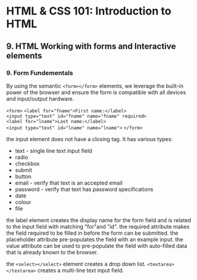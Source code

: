 # HTML & CSS 101: Introduction to HTML

## 9. HTML Working with forms and Interactive elements

### 9. Form Fundementals

By using the semantic `<form></form>` elements, we leverage the built-in power of the browser and ensure the form is compatible with all devices and input/output hardware.

`<form>`
  `<label for="fname">First name:</label>`<br>
  `<input type="text" id="fname" name="fname" required>`<br>
  `<label for="lname">Last name:</label>`<br>
  `<input type="text" id="lname" name="lname">`
`</form>`

the input element does not have a closing tag. It has various types:
- text - single line text input field
- radio 
- checkbox 
- submit
- button
- email - verify that text is an accepted email
- password - verify that text has password specifications
- date
- colour
- file

the label element creates the display name for the form field and is related to the input field with matching "for"and "id".
the required attribute makes the field required to be filled in before the form can be submitted.
the placeholder attribute pre-populates the field with an example input.
the value attribute can be used to pre-populate the field with auto-filled data that is already known to the browser. 

the `<select></select>` element creates a drop down list.
`<textarea></textarea>` creates a multi-line text input field. 
